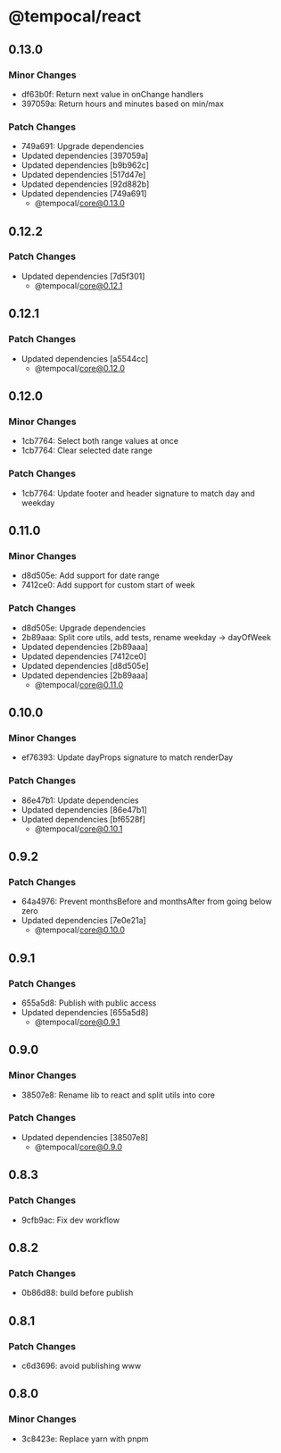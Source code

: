 # @tempocal/react

## 0.13.0

### Minor Changes

- df63b0f: Return next value in onChange handlers
- 397059a: Return hours and minutes based on min/max

### Patch Changes

- 749a691: Upgrade dependencies
- Updated dependencies [397059a]
- Updated dependencies [b9b962c]
- Updated dependencies [517d47e]
- Updated dependencies [92d882b]
- Updated dependencies [749a691]
  - @tempocal/core@0.13.0

## 0.12.2

### Patch Changes

- Updated dependencies [7d5f301]
  - @tempocal/core@0.12.1

## 0.12.1

### Patch Changes

- Updated dependencies [a5544cc]
  - @tempocal/core@0.12.0

## 0.12.0

### Minor Changes

- 1cb7764: Select both range values at once
- 1cb7764: Clear selected date range

### Patch Changes

- 1cb7764: Update footer and header signature to match day and weekday

## 0.11.0

### Minor Changes

- d8d505e: Add support for date range
- 7412ce0: Add support for custom start of week

### Patch Changes

- d8d505e: Upgrade dependencies
- 2b89aaa: Split core utils, add tests, rename weekday -> dayOfWeek
- Updated dependencies [2b89aaa]
- Updated dependencies [7412ce0]
- Updated dependencies [d8d505e]
- Updated dependencies [2b89aaa]
  - @tempocal/core@0.11.0

## 0.10.0

### Minor Changes

- ef76393: Update dayProps signature to match renderDay

### Patch Changes

- 86e47b1: Update dependencies
- Updated dependencies [86e47b1]
- Updated dependencies [bf6528f]
  - @tempocal/core@0.10.1

## 0.9.2

### Patch Changes

- 64a4976: Prevent monthsBefore and monthsAfter from going below zero
- Updated dependencies [7e0e21a]
  - @tempocal/core@0.10.0

## 0.9.1

### Patch Changes

- 655a5d8: Publish with public access
- Updated dependencies [655a5d8]
  - @tempocal/core@0.9.1

## 0.9.0

### Minor Changes

- 38507e8: Rename lib to react and split utils into core

### Patch Changes

- Updated dependencies [38507e8]
  - @tempocal/core@0.9.0

## 0.8.3

### Patch Changes

- 9cfb9ac: Fix dev workflow

## 0.8.2

### Patch Changes

- 0b86d88: build before publish

## 0.8.1

### Patch Changes

- c6d3696: avoid publishing www

## 0.8.0

### Minor Changes

- 3c8423e: Replace yarn with pnpm
